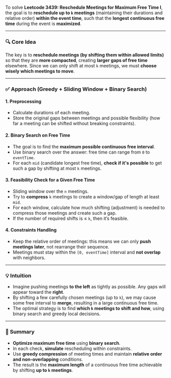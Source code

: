 To solve **Leetcode 3439: Reschedule Meetings for Maximum Free Time I**, the goal is to **reschedule up to `k` meetings** (maintaining their durations and relative order) **within the event time**, such that the **longest continuous free time** during the event is **maximized**.

---

### 🔍 **Core Idea**

The key is to **reschedule meetings (by shifting them within allowed limits)** so that they are **more compacted**, creating **larger gaps of free time** elsewhere. Since we can only shift at most `k` meetings, we must **choose wisely which meetings to move**.

---

### ✅ **Approach (Greedy + Sliding Window + Binary Search)**

#### 1. **Preprocessing**

* Calculate durations of each meeting.
* Store the original gaps between meetings and possible flexibility (how far a meeting can be shifted without breaking constraints).

#### 2. **Binary Search on Free Time**

* The goal is to find the **maximum possible continuous free interval**.
* Use binary search over the answer: free time can range from `0` to `eventTime`.
* For each `mid` (candidate longest free time), **check if it's possible** to get such a gap by shifting at most `k` meetings.

#### 3. **Feasibility Check for a Given Free Time**

* Sliding window over the `n` meetings.
* Try to **compress** `k` meetings to create a window/gap of length at least `mid`.
* For each window, calculate how much shifting (adjustment) is needed to compress those meetings and create such a gap.
* If the number of required shifts is ≤ `k`, then it’s feasible.

#### 4. **Constraints Handling**

* Keep the relative order of meetings: this means we can only **push meetings later**, not rearrange their sequence.
* Meetings must stay within the `[0, eventTime]` interval and **not overlap** with neighbors.

---

### 💡 Intuition

* Imagine pushing meetings **to the left** as tightly as possible. Any gaps will appear toward the **right**.
* By shifting a few carefully chosen meetings (up to `k`), we may cause some free interval to **merge**, resulting in a large continuous free time.
* The optimal strategy is to find **which `k` meetings to shift and how**, using binary search and greedy local decisions.

---

### 🧠 Summary

* **Optimize maximum free time** using **binary search**.
* In each check, **simulate** rescheduling within constraints.
* Use **greedy compression** of meeting times and maintain **relative order and non-overlapping** conditions.
* The result is the **maximum length** of a continuous free time achievable by shifting **up to `k` meetings**.
